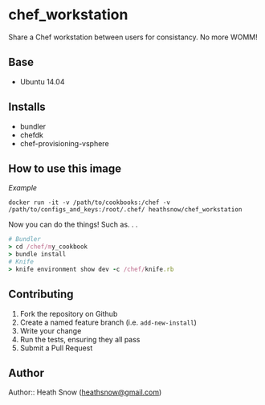 chef_workstation
================

Share a Chef workstation between users for consistancy.  No more WOMM!

Base
----
* Ubuntu 14.04

Installs
--------
* bundler
* chefdk
* chef-provisioning-vsphere

How to use this image
---------------------

*Example*

```
docker run -it -v /path/to/cookbooks:/chef -v /path/to/configs_and_keys:/root/.chef/ heathsnow/chef_workstation
```

Now you can do the things!  Such as. . .
```ruby
# Bundler
> cd /chef/my_cookbook
> bundle install
# Knife
> knife environment show dev -c /chef/knife.rb
```

Contributing
------------

1. Fork the repository on Github
2. Create a named feature branch (i.e. `add-new-install`)
3. Write your change
5. Run the tests, ensuring they all pass
6. Submit a Pull Request

## Author

Author:: Heath Snow (heathsnow@gmail.com)


